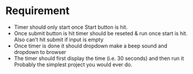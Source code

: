 # Requirement
- Timer should only start once Start button is hit.
- Once submit button is hit timer should be reseted & run once start is hit. Also can’t hit submit if input is empty
- Once timer is done it should dropdown make a beep sound and dropdown to browser
- The timer should first display the time (i.e. 30 seconds) and then run it
Probably the simplest project you would ever do.
